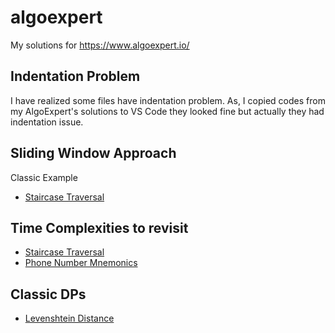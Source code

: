 # algoexpert
My solutions for https://www.algoexpert.io/

## Indentation Problem
I have realized some files have indentation problem. As, I copied codes from my AlgoExpert's solutions to VS Code they looked fine but actually they had indentation issue.

## Sliding Window Approach
Classic Example
- [Staircase Traversal](Medium/Staircase%20Traversal/sol.py)


## Time Complexities to revisit
- [Staircase Traversal](Medium/Staircase%20Traversal/sol.py)
- [Phone Number Mnemonics](Medium/Phone%20Number%20Mnemonics/sol.py)


## Classic DPs
- [Levenshtein Distance](Medium/Levenshtein%20Distance/sol.py)